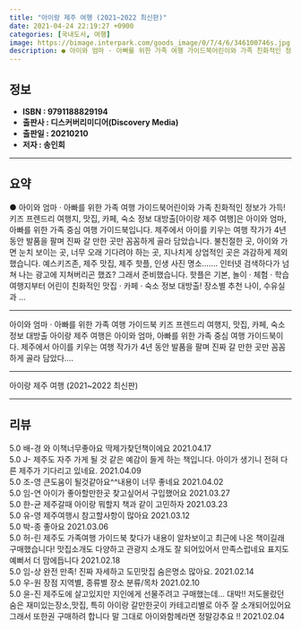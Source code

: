 ```yaml
---
title: "아이랑 제주 여행 (2021~2022 최신판)"
date: 2021-04-24 22:19:27 +0900
categories: [국내도서, 여행]
image: https://bimage.interpark.com/goods_image/0/7/4/6/346100746s.jpg
description: ● 아이와 엄마 · 아빠를 위한 가족 여행 가이드북어린이와 가족 친화적인 정보가 가득! 키즈 프렌드리 여행지, 맛집, 카페, 숙소 정보 대방출[아이랑 제주 여행]은 아이와 엄마, 아빠를 위한 가족 중심 여행 가이드북입니다. 제주에서 아이를 키우는 여행 작가가 4년 동안 발품을 팔며 진
---
```


## **정보**

- **ISBN : 9791188829194**
- **출판사 : 디스커버리미디어(Discovery Media)**
- **출판일 : 20210210**
- **저자 : 송인희**

------



## **요약**

●  아이와 엄마 · 아빠를 위한 가족 여행 가이드북어린이와 가족 친화적인 정보가 가득! 키즈 프렌드리 여행지, 맛집, 카페, 숙소 정보 대방출[아이랑 제주 여행]은 아이와 엄마, 아빠를 위한 가족 중심 여행 가이드북입니다. 제주에서 아이를 키우는 여행 작가가 4년 동안 발품을 팔며 진짜 갈 만한 곳만 꼼꼼하게 골라 담았습니다. 불친절한 곳, 아이와 가면 눈치 보이는 곳, 너무 오래 기다려야 하는 곳, 지나치게 상업적인 곳은 과감하게 제외했습니다. 예스키즈존, 제주 맛집, 제주 핫플, 인생 사진 명소……. 인터넷 검색하다가 넘쳐 나는 광고에 지쳐버리곤 했죠? 그래서 준비했습니다. 핫플은 기본, 놀이 · 체험 · 학습 여행지부터 어린이 친화적인 맛집 · 카페 · 숙소 정보 대방출! 장소별 추천 나이, 수유실과 ...

------

아이와 엄마 · 아빠를 위한 가족 여행 가이드북&#x0D;키즈 프렌드리 여행지, 맛집, 카페, 숙소 정보 대방출&#x0D;&#x0D;아이랑 제주 여행은 아이와 엄마, 아빠를 위한 가족 중심 여행 가이드북이다. 제주에서 아이를 키우는 여행 작가가 4년 동안 발품을 팔며 진짜 갈 만한 곳만 꼼꼼하게 골라 담았다.... 

------


아이랑 제주 여행 (2021~2022 최신판) 

------


## **리뷰** 

5.0 배-경 와 이책너무좋아요 딱제가찾던책이에요 2021.04.17 <br/>5.0 J- 제주도 자주 가게 될 것 같은 예감이 들게 하는 책입니다. 아이가 생기니 전혀 다른 제주가 기다리고 있네요.  2021.04.09 <br/>5.0 조-영 큰도움이 될것같아요^^내용이 너무 좋네요 2021.04.02 <br/>5.0 임-연 아이가 좋아할만한곳 찾고싶어서 구입했어요 2021.03.27 <br/>5.0 한-균 제주갈때 아이랑 뭐할지 책과 같이 고민하자 2021.03.23 <br/>5.0 유-영 제주여행시 참고할사항이 많아요 2021.03.12 <br/>5.0 박-종 좋아요 2021.03.06 <br/>5.0 허-린 제주도 가족여행 가이드북 찾다가 내용이 알차보이고 최근에 나온 책이길래 구매했습니다! 맛집소개도 다양하고 관광지 소개도 잘 되어있어서 만족스럽네요 표지도 예뻐서 더 맘에듭니다 2021.02.18 <br/>5.0 임-상 완전 만족! 진짜 자세하고 도민맛집 숨은명소 많아요. 2021.02.14 <br/>5.0 우-원 장점
지역별, 종류별 장소 분류/목차  2021.02.10 <br/>5.0 윤-진 제주도에 살고있지만 지인에게 선물주려고 구매했는데... 대박!! 저도몰랐던 숨은 재미있는장소,맛집, 특히 아이랑 갈만한곳이 카테고리별로 아주 잘 소개되어있어요 그래서 또한권 구매하려 합니다 말 그대로 아이와함께라면 정말강추요 !! 2021.02.04 <br/>